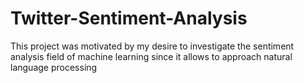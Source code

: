 # Twitter-Sentiment-Analysis
This project was motivated by my desire to investigate the sentiment analysis field of machine learning since it allows to approach natural language processing
